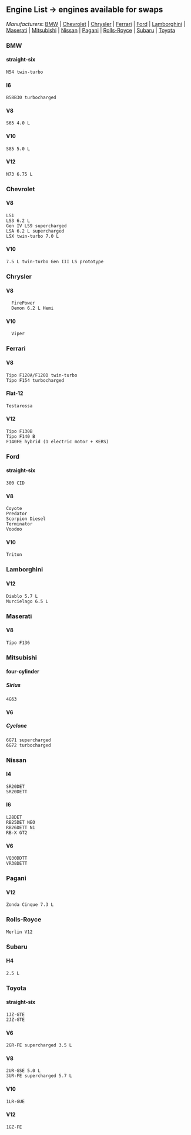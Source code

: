 ## Engine List -> engines available for swaps
*Manufacturers*:
[BMW](https://github.com/the-wt-ahmadi/Limitless/blob/master/ENGINES.md#bmw) | [Chevrolet](https://github.com/the-wt-ahmadi/Limitless/blob/master/ENGINES.md#chevrolet) | [Chrysler](https://github.com/the-wt-ahmadi/Limitless/blob/master/ENGINES.md#chrysler) | [Ferrari](https://github.com/the-wt-ahmadi/Limitless/blob/master/ENGINES.md#ferrari) | [Ford](https://github.com/the-wt-ahmadi/Limitless/blob/master/ENGINES.md#ford) | [Lamborghini](https://github.com/the-wt-ahmadi/Limitless/blob/master/ENGINES.md#lamborghini) | [Maserati](https://github.com/the-wt-ahmadi/Limitless/blob/master/ENGINES.md#maserati) | [Mitsubishi](https://github.com/the-wt-ahmadi/Limitless/blob/master/ENGINES.md#mitsubishi) | [Nissan](https://github.com/the-wt-ahmadi/Limitless/blob/master/ENGINES.md#nissan) | [Pagani](https://github.com/the-wt-ahmadi/Limitless/blob/master/ENGINES.md#pagani) | [Rolls-Royce](https://github.com/the-wt-ahmadi/Limitless/blob/master/ENGINES.md#rolls-royce) | [Subaru](https://github.com/the-wt-ahmadi/Limitless/blob/master/ENGINES.md#subaru) | [Toyota](https://github.com/the-wt-ahmadi/Limitless/blob/master/ENGINES.md#toyota) 
  ### BMW
   #### straight-six
    N54 twin-turbo
   #### I6
    B58B30 turbocharged
   #### V8
    S65 4.0 L
   #### V10
    S85 5.0 L
   #### V12
    N73 6.75 L
  ### Chevrolet
   #### V8
    LS1
    LS3 6.2 L
    Gen IV LS9 supercharged
    LSA 6.2 L supercharged
    LSX twin-turbo 7.0 L
   #### V10
    7.5 L twin-turbo Gen III LS prototype
  ### Chrysler
   #### V8
      FirePower
      Demon 6.2 L Hemi
   #### V10
      Viper
  ### Ferrari
   #### V8
    Tipo F120A/F120D twin-turbo
    Tipo F154 turbocharged
   #### Flat-12
    Testarossa
   #### V12
    Tipo F130B
    Tipo F140 B
    F140FE hybrid (1 electric motor + KERS)
  ### Ford
   #### straight-six
    300 CID
   #### V8
    Coyote
    Predator
    Scorpion Diesel
    Terminator
    Voodoo
   #### V10
    Triton
  ### Lamborghini
   #### V12
    Diablo 5.7 L
    Murcielago 6.5 L
  ### Maserati
   #### V8
    Tipo F136
  ### Mitsubishi
   #### four-cylinder
   ##### Sirius
    4G63
   #### V6
   ##### Cyclone
    6G71 supercharged
    6G72 turbocharged
  ### Nissan
   #### I4
    SR20DET
    SR20DETT
   #### I6
    L28DET
    RB25DET NEO
    RB26DETT N1
    RB-X GT2
   #### V6
    VQ30DDTT
    VR38DETT
  ### Pagani
   #### V12
    Zonda Cinque 7.3 L
  ### Rolls-Royce
    Merlin V12
  ### Subaru
   #### H4
    2.5 L
  ### Toyota
   #### straight-six
    1JZ-GTE
    2JZ-GTE
   #### V6
    2GR-FE supercharged 3.5 L
   #### V8
    2UR-GSE 5.0 L
    3UR-FE supercharged 5.7 L
   #### V10
    1LR-GUE
   #### V12
    1GZ-FE
